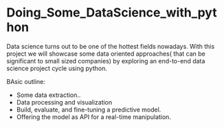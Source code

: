# Doing_Some_DataScience_with_python
Data science turns out to be one of the hottest fields nowadays. With this project we will showcase some data oriented approaches( that can be significant to small sized companies) by exploring an end-to-end data science project cycle using python. 

BAsic outline:
   - Some data extraction..
   - Data processing and visualization
   - Build, evaluate, and fine-tuning a predictive model.
   - Offering the model as API for a real-time manipulation.
